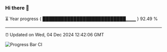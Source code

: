 ### Hi there 👋

⏳ Year progress { ███████████████████████████▁▁▁ } 92.49 %

---

⏰ Updated on Wed, 04 Dec 2024 12:42:06 GMT

![Progress Bar CI](https://github.com/liununu/liununu/workflows/Progress%20Bar%20CI/badge.svg)
